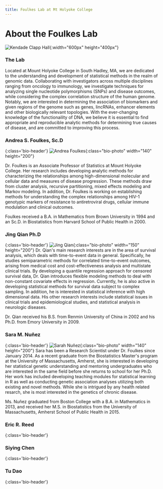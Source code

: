 ```yaml
---
title: Foulkes Lab at Mt Holyoke College
---
```


# About the Foulkes Lab

![Kendade Clapp Hall](https://www.mtholyoke.edu/sites/default/files/media/images/KendadeClappHalls_MM_FI.jpg){:width="600px" height="400px"}

### The Lab
Located at Mount Holyoke College in South Hadley, MA, we are dedicated to the understanding and development of statistical methods in the realm of genomic data. Collaborating with investigators across multiple disciplines ranging from oncology to immunology, we investigate techniques for analyzing single nucleotide polymorphisms (SNPs) and disease outcomes, while considering the complex correlation structure of the human genome. Notably, we are interested in determining the association of biomarkers and given regions of the genome such as genes, lincRNAs, enhancer elements and other biologically relevant topologies. With the ever-changing knowledge of the functionaility of DNA, we believe it is essential to find appropriate and reproducible analytic methods for determining true causes of disease, and are committed to improving this process.

### Andrea S. Foulkes, Sc.D
{:class='bio-header'}
![Andrea Foulkes](http://people.umass.edu/foulkes/foulkes.jpg){:class="bio-photo" width="140" height="200"}

Dr. Foulkes is an Associate Professor of Statistics at Mount Holyoke College. Her research includes developing analytic methods for characterizing the relationships among high-dimensional molecular and cellular data and measures of disease progression. These methods draw from cluster analysis, recursive partitioning, mixed effects modeling and Markov modeling. In addition, Dr. Foulkes is working on establishing methods for understanding the complex relationships among HIV-1 genotypic markers of resistance to antiretroviral drugs, cellular immune modulation and clinical outcomes.

Foulkes received a B.A. in Mathematics from Brown University in 1994 and an Sc.D. in Biostatistics from Harvard School of Public Health in 2000.

### Jing Qian Ph.D
{:class='bio-header'}
![Jing Qian](http://www.umass.edu/sphhs/sites/default/files/styles/person_thumb/public/person_assets/Jing_Qian.jpg){:class="bio-photo" width="150" height="200"}
Dr. Qian's main research interests are in the area of survival analysis, which deals with time-to-event data in general. Specifically, he studies semiparametric methods for correlated time-to-event outcomes, arising from medical cost and cost-effectiveness analysis and multistate clinical trials. By developing a quantile regression approach for censored survival data, Dr. Qian introduces flexible modeling methods to deal with non-constant covariate effects in regression. Currently, he is also active in developing statistical methods for survival data subject to complex sampling. In addition, he is interested in statistical inference with high dimensional data. His other research interests include statistical issues in clinical trials and epidemiological studies, and statistical analysis in neurologic diseases.

Dr. Qian received his B.S. from Renmin University of China in 2002 and his Ph.D. from Emory University in 2009.

### Sara M. Nuñez
{:class='bio-header'}
![Sarah Nuñez](https://media.licdn.com/media/p/3/005/081/38b/0a3af0a.jpg){:class="bio-photo" width="140" height="200"}
Sara has been a Research Scientist under Dr. Foulkes since January 2014. As a recent graduate from the Biostatistics Master's program at the University of Massachusetts, Amherst, she is interested in developing her statistical genetic understanding and mentoring undergraduates who are interested in the same field before she returns to school for her Ph.D. Her work has included developing teaching modules for statistical learning in R as well as conducting genetic association analyses utilizing both existing and novel methods. While she is intrigued by any health related resarch, she is most interested in the genetics of chronic disease. 

Ms. Nuñez graduated from Boston College with a B.A. in Mathematics in 2013, and received her M.S. in Biostatistics from the University of Massachusetts, Amherst School of Public Health in 2015.

### Eric R. Reed
{:class='bio-header'}

### Siying Chen
{:class='bio-header'}

### Tu Dao
{:class='bio-header'}


